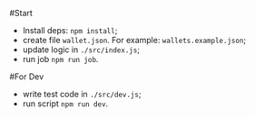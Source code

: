 #Start 

- Install deps: `npm install`;
- create file `wallet.json`. For example: `wallets.example.json`;
- update logic in `./src/index.js`;
- run job `npm run job`.

#For Dev 

- write test code in `./src/dev.js`;
- run script `npm run dev`.
